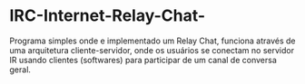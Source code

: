 # IRC-Internet-Relay-Chat-
Programa simples onde e implementado um Relay Chat, funciona através de uma arquitetura cliente-servidor, onde os usuários se conectam no servidor IR usando clientes (softwares) para participar de um canal de conversa geral.
